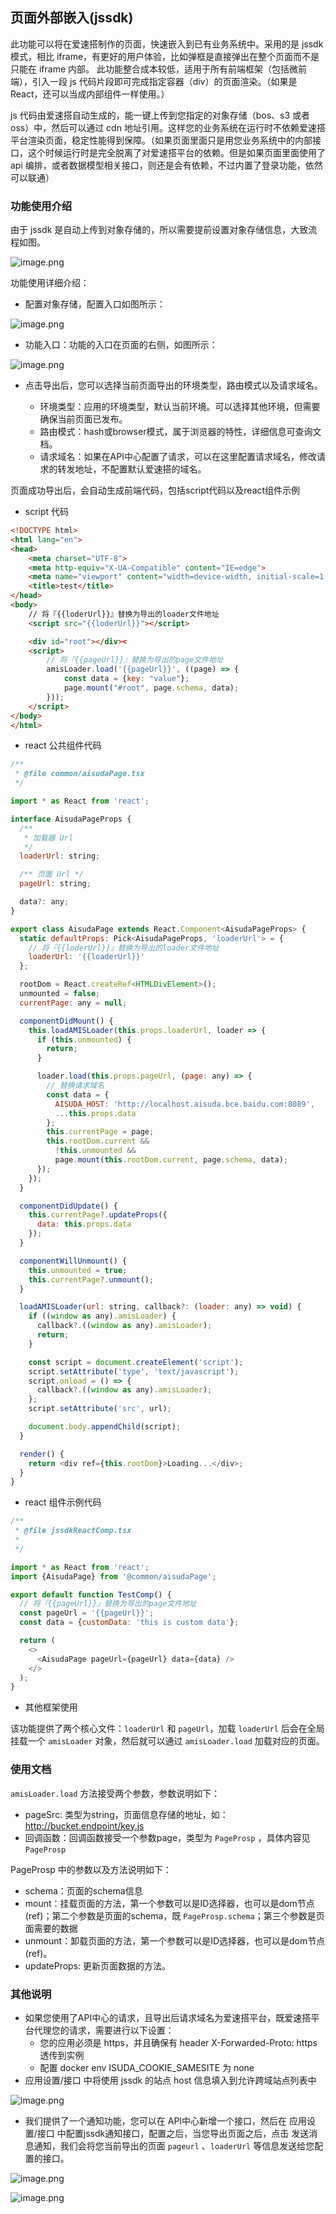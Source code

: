 ## 页面外部嵌入(jssdk)


此功能可以将在爱速搭制作的页面，快速嵌入到已有业务系统中。采用的是 jssdk 模式，相比 iframe，有更好的用户体验，比如弹框是直接弹出在整个页面而不是只能在 iframe 内部。
此功能整合成本较低，适用于所有前端框架（包括微前端），引入一段 js 代码片段即可完成指定容器（div）的页面渲染。（如果是 React，还可以当成内部组件一样使用。）

js 代码由爱速搭自动生成的，能一键上传到您指定的对象存储（bos、s3 或者 oss）中，然后可以通过 cdn 地址引用。这样您的业务系统在运行时不依赖爱速搭平台渲染页面，稳定性能得到保障。（如果页面里面只是用您业务系统中的内部接口，这个时候运行时是完全脱离了对爱速搭平台的依赖。但是如果页面里面使用了 api 编排，或者数据模型相关接口，则还是会有依赖，不过内置了登录功能，依然可以联通）


### 功能使用介绍

由于 jssdk 是自动上传到对象存储的，所以需要提前设置对象存储信息，大致流程如图。

![image.png](../../static/img/其他功能/页面外部嵌入/jssdk.png)

功能使用详细介绍：

- 配置对象存储，配置入口如图所示：

![image.png](../../static/img/其他功能/页面外部嵌入/jssdk-objectStorage.png)

- 功能入口：功能的入口在页面的右侧，如图所示：

![image.png](../../static/img/其他功能/页面外部嵌入/jssdk-entry.png)

- 点击导出后，您可以选择当前页面导出的环境类型，路由模式以及请求域名。

  - 环境类型：应用的环境类型，默认当前环境。可以选择其他环境，但需要确保当前页面已发布。
  - 路由模式：hash或browser模式，属于浏览器的特性，详细信息可查询文档。
  - 请求域名：如果在API中心配置了请求，可以在这里配置请求域名，修改请求的转发地址，不配置默认爱速搭的域名。

页面成功导出后，会自动生成前端代码，包括script代码以及react组件示例

- script 代码
```html
<!DOCTYPE html>
<html lang="en">
<head>
    <meta charset="UTF-8">
    <meta http-equiv="X-UA-Compatible" content="IE=edge">
    <meta name="viewport" content="width=device-width, initial-scale=1.0">
    <title>test</title>
</head>
<body>
    // 将『{{loderUrl}}』替换为导出的loader文件地址
    <script src="{{loderUrl}}"></script>

    <div id="root"></div><
    <script>
        // 将『{{pageUrl}}』替换为导出的page文件地址
        amisLoader.load('{{pageUrl}}', ((page) => {
            const data = {key: "value"};
            page.mount("#root", page.schema, data);
        }));
    </script>
</body>
</html>
```

- react 公共组件代码
```javascript
/**
 * @file common/aisudaPage.tsx
 */

import * as React from 'react';

interface AisudaPageProps {
  /**
   * 加载器 Url
   */
  loaderUrl: string;

  /** 页面 Url */
  pageUrl: string;

  data?: any;
}

export class AisudaPage extends React.Component<AisudaPageProps> {
  static defaultProps: Pick<AisudaPageProps, 'loaderUrl'> = {
    // 将『{{loderUrl}}』替换为导出的loader文件地址
    loaderUrl: '{{loaderUrl}}'
  };

  rootDom = React.createRef<HTMLDivElement>();
  unmounted = false;
  currentPage: any = null;

  componentDidMount() {
    this.loadAMISLoader(this.props.loaderUrl, loader => {
      if (this.unmounted) {
        return;
      }

      loader.load(this.props.pageUrl, (page: any) => {
        // 替换请求域名
        const data = {
          AISUDA_HOST: 'http://localhost.aisuda.bce.baidu.com:8089',
          ...this.props.data
        };
        this.currentPage = page;
        this.rootDom.current &&
          !this.unmounted &&
          page.mount(this.rootDom.current, page.schema, data);
      });
    });
  }

  componentDidUpdate() {
    this.currentPage?.updateProps({
      data: this.props.data
    });
  }

  componentWillUnmount() {
    this.unmounted = true;
    this.currentPage?.unmount();
  }

  loadAMISLoader(url: string, callback?: (loader: any) => void) {
    if ((window as any).amisLoader) {
      callback?.((window as any).amisLoader);
      return;
    }

    const script = document.createElement('script');
    script.setAttribute('type', 'text/javascript');
    script.onload = () => {
      callback?.((window as any).amisLoader);
    };
    script.setAttribute('src', url);

    document.body.appendChild(script);
  }

  render() {
    return <div ref={this.rootDom}>Loading...</div>;
  }
}
```

- react 组件示例代码
```js
/**
 * @file jssdkReactComp.tsx
 *
 */

import * as React from 'react';
import {AisudaPage} from '@common/aisudaPage';

export default function TestComp() {
  // 将『{{pageUrl}}』替换为导出的page文件地址
  const pageUrl = '{{pageUrl}}';
  const data = {customData: 'this is custom data'};

  return (
    <>
      <AisudaPage pageUrl={pageUrl} data={data} />
    </>
  );
}
```

- 其他框架使用

该功能提供了两个核心文件：`loaderUrl` 和 `pageUrl`，加载 `loaderUrl` 后会在全局挂载一个 `amisLoader` 对象，然后就可以通过 `amisLoader.load` 加载对应的页面。

### 使用文档

`amisLoader.load` 方法接受两个参数，参数说明如下：

- pageSrc: 类型为string，页面信息存储的地址，如：http://bucket.endpoint/key.js
- 回调函数：回调函数接受一个参数page，类型为 `PageProsp` ，具体内容见 `PageProsp`

PageProsp 中的参数以及方法说明如下：

- schema：页面的schema信息
- mount：挂载页面的方法，第一个参数可以是ID选择器，也可以是dom节点(ref)；第二个参数是页面的schema，既 `PageProsp.schema`；第三个参数是页面需要的数据
- unmount：卸载页面的方法，第一个参数可以是ID选择器，也可以是dom节点(ref)。
- updateProps: 更新页面数据的方法。

### 其他说明

- 如果您使用了API中心的请求，且导出后请求域名为爱速搭平台，既爱速搭平台代理您的请求，需要进行以下设置：
  - 您的应用必须是 https，并且确保有 header X-Forwarded-Proto: https 透传到实例
  - 配置 docker env ISUDA_COOKIE_SAMESITE 为 none
- 应用设置/接口 中将使用 jssdk 的站点 host 信息填入到允许跨域站点列表中

![image.png](../../static/img/其他功能/页面外部嵌入/jssdk-setting.png)

- 我们提供了一个通知功能，您可以在 API中心新增一个接口，然后在 应用设置/接口 中配置jssdk通知接口，配置之后，当您导出页面之后，点击 发送消息通知，我们会将您当前导出的页面 `pageurl` 、`loaderUrl` 等信息发送给您配置的接口。

![image.png](../../static/img/其他功能/页面外部嵌入/jssdk-send.png)

![image.png](../../static/img/其他功能/页面外部嵌入/jssdk-notice.png)
